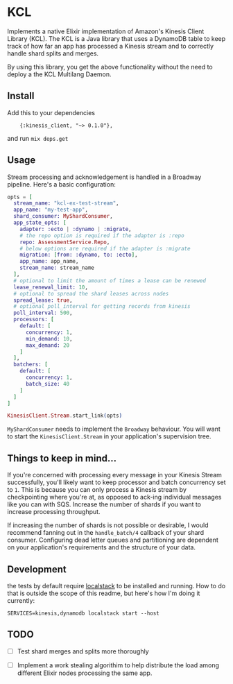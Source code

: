 # KCL

Implements a native Elixir implementation of Amazon's Kinesis Client Library
(KCL). The KCL is a Java library that uses a DynamoDB table to keep track of
how far an app has processed a Kinesis stream and to correctly handle shard
splits and merges.

By using this library, you get the above functionality without the need to
deploy a the KCL Multilang Daemon.


## Install
Add this to your dependencies
```
    {:kinesis_client, "~> 0.1.0"},
```
and run `mix deps.get`

## Usage

Stream processing and acknowledgement is handled in a Broadway pipeline. Here's
a basic configuration:

```elixir
opts = [
  stream_name: "kcl-ex-test-stream",
  app_name: "my-test-app",
  shard_consumer: MyShardConsumer,
  app_state_opts: [
    adapter: :ecto | :dynamo | :migrate,
    # the repo option is required if the adapter is :repo
    repo: AssessmentService.Repo,
    # below options are required if the adapter is :migrate
    migration: [from: :dynamo, to: :ecto],
    app_name: app_name,
    stream_name: stream_name
  ],
  # optional to limit the amount of times a lease can be renewed
  lease_renewal_limit: 10,
  # optional to spread the shard leases across nodes
  spread_lease: true,
  # optional poll_interval for getting records from kinesis
  poll_interval: 500,
  processors: [
    default: [
      concurrency: 1,
      min_demand: 10,
      max_demand: 20
    ]
  ],
  batchers: [
    default: [
      concurrency: 1,
      batch_size: 40
    ]
  ]
]

KinesisClient.Stream.start_link(opts)
```

`MyShardConsumer` needs to implement the `Broadway` behaviour. You will want to
start the `KinesisClient.Stream` in your application's supervision tree.


## Things to keep in mind...

If you're concerned with processing every message in your Kinesis Stream
successfully, you'll likely want to keep processor and batch concurrency set to `1`.
This is because you can only process a Kinesis stream by checkpointing where
you're at, as opposed to ack-ing individual messages like you can with SQS.
Increase the number of shards if you want to increase processing throughput.

If increasing the number of shards is not possible or desirable, I would
recommend fanning out in the `handle_batch/4` callback of your shard consumer. 
Configuring dead letter queues and partitioning are dependent on your
application's requirements and the structure of your data.


## Development

the tests by default require
[localstack](https://github.com/localstack/localstack) to be installed and
running. How to do that is outside the scope of this readme, but here's how I'm
doing it currently:
```
SERVICES=kinesis,dynamodb localstack start --host
```

## TODO
- [ ] Test shard merges and splits more thoroughly
- [ ] Implement a work stealing algorithim to help distribute the load among
  different Elixir nodes processing the same app.

